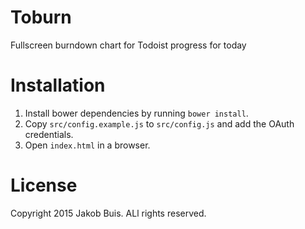 # Toburn
Fullscreen burndown chart for Todoist progress for today

# Installation
1. Install bower dependencies by running `bower install`.
1. Copy `src/config.example.js` to `src/config.js` and add the OAuth credentials.
1. Open `index.html` in a browser.

# License
Copyright 2015 Jakob Buis. ALl rights reserved.
